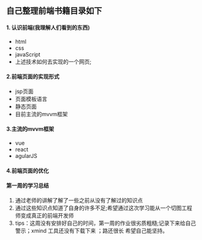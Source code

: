 ## 自己整理前端书籍目录如下
#### 1. 认识前端(我理解人们看到的东西)
- html
- css
- javaScript
- 上述技术如何去实现的一个网页;
#### 2.前端页面的实现形式
- jsp页面
- 页面模板语言
- 静态页面
- 目前主流的mvvm框架
#### 3.主流的mvvm框架
- vue
- react
- agularJS
#### 4.前端页面的优化

#### 第一周的学习总结
1. 通过老师的讲解了解了一些之前从没有了解过的知识点
2. 通过这些知识点知道了自身的许多不足;希望通过这次学习能从一个切图工程师变成真正的前端开发师
3. tips：这周没有安排好自己的时间，第一周的作业很劣质粗糙;记录下来给自己警示；xmind 工具还没有下载下来 ；路还很长 希望自己能坚持。
